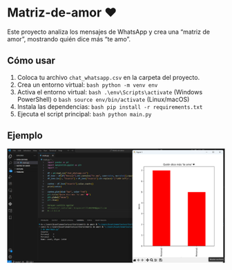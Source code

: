 # Matriz-de-amor ❤️

Este proyecto analiza los mensajes de WhatsApp y crea una “matriz de amor”, mostrando quién dice más “te amo”.

## Cómo usar

1. Coloca tu archivo `chat_whatsapp.csv` en la carpeta del proyecto.
2. Crea un entorno virtual: ```bash python -m venv env```
3. Activa el entorno virtual: ```bash .\env\Scripts\activate``` (Windows PowerShell) o ```bash source env/bin/activate``` (Linux/macOS)
4. Instala las dependencias: ```bash pip install -r requirements.txt```
5. Ejecuta el script principal: ```bash python main.py```
## Ejemplo

![Gráfico](ejemplo_matriz_de_amor.png)
